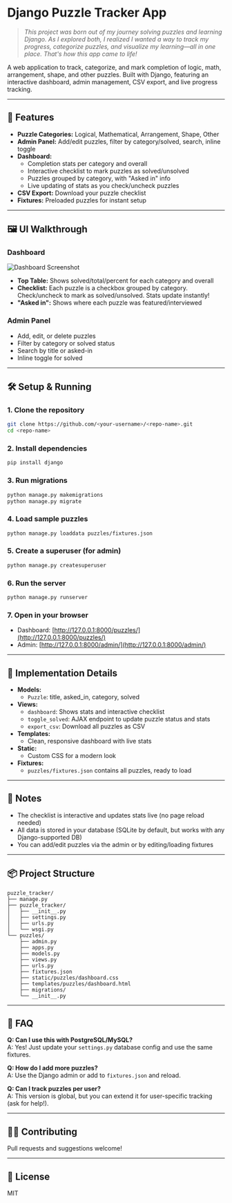 # Django Puzzle Tracker App

> _This project was born out of my journey solving puzzles and learning Django. As I explored both, I realized I wanted a way to track my progress, categorize puzzles, and visualize my learning—all in one place. That's how this app came to life!_

A web application to track, categorize, and mark completion of logic, math, arrangement, shape, and other puzzles. Built with Django, featuring an interactive dashboard, admin management, CSV export, and live progress tracking.

---

## 🚀 Features

- **Puzzle Categories:** Logical, Mathematical, Arrangement, Shape, Other
- **Admin Panel:** Add/edit puzzles, filter by category/solved, search, inline toggle
- **Dashboard:**
  - Completion stats per category and overall
  - Interactive checklist to mark puzzles as solved/unsolved
  - Puzzles grouped by category, with "Asked in" info
  - Live updating of stats as you check/uncheck puzzles
- **CSV Export:** Download your puzzle checklist
- **Fixtures:** Preloaded puzzles for instant setup

---

## 🖼️ UI Walkthrough

### Dashboard
![Dashboard Screenshot](docs/dashboard.png)
- **Top Table:** Shows solved/total/percent for each category and overall
- **Checklist:** Each puzzle is a checkbox grouped by category. Check/uncheck to mark as solved/unsolved. Stats update instantly!
- **"Asked in":** Shows where each puzzle was featured/interviewed

### Admin Panel
- Add, edit, or delete puzzles
- Filter by category or solved status
- Search by title or asked-in
- Inline toggle for solved

---

## 🛠️ Setup & Running

### 1. Clone the repository
```bash
git clone https://github.com/<your-username>/<repo-name>.git
cd <repo-name>
```

### 2. Install dependencies
```bash
pip install django
```

### 3. Run migrations
```bash
python manage.py makemigrations
python manage.py migrate
```

### 4. Load sample puzzles
```bash
python manage.py loaddata puzzles/fixtures.json
```

### 5. Create a superuser (for admin)
```bash
python manage.py createsuperuser
```

### 6. Run the server
```bash
python manage.py runserver
```

### 7. Open in your browser
- Dashboard: [http://127.0.0.1:8000/puzzles/](http://127.0.0.1:8000/puzzles/)
- Admin: [http://127.0.0.1:8000/admin/](http://127.0.0.1:8000/admin/)

---

## 🧩 Implementation Details

- **Models:**
  - `Puzzle`: title, asked_in, category, solved
- **Views:**
  - `dashboard`: Shows stats and interactive checklist
  - `toggle_solved`: AJAX endpoint to update puzzle status and stats
  - `export_csv`: Download all puzzles as CSV
- **Templates:**
  - Clean, responsive dashboard with live stats
- **Static:**
  - Custom CSS for a modern look
- **Fixtures:**
  - `puzzles/fixtures.json` contains all puzzles, ready to load

---

## 📝 Notes
- The checklist is interactive and updates stats live (no page reload needed)
- All data is stored in your database (SQLite by default, but works with any Django-supported DB)
- You can add/edit puzzles via the admin or by editing/loading fixtures

---

## 📦 Project Structure
```
puzzle_tracker/
├── manage.py
├── puzzle_tracker/
│   ├── __init__.py
│   ├── settings.py
│   ├── urls.py
│   └── wsgi.py
└── puzzles/
    ├── admin.py
    ├── apps.py
    ├── models.py
    ├── views.py
    ├── urls.py
    ├── fixtures.json
    ├── static/puzzles/dashboard.css
    ├── templates/puzzles/dashboard.html
    ├── migrations/
    └── __init__.py
```

---

## 🙋 FAQ

**Q: Can I use this with PostgreSQL/MySQL?**  
A: Yes! Just update your `settings.py` database config and use the same fixtures.

**Q: How do I add more puzzles?**  
A: Use the Django admin or add to `fixtures.json` and reload.

**Q: Can I track puzzles per user?**  
A: This version is global, but you can extend it for user-specific tracking (ask for help!).

---

## 🧑‍💻 Contributing
Pull requests and suggestions welcome!

---

## 📄 License
MIT 